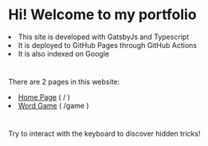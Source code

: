 <h1>Hi! Welcome to my portfolio</h1>

<li>This site is developed with GatsbyJs and Typescript</li>

<li>It is deployed to GitHub Pages through GitHub Actions</li>

<li>It is also indexed on Google </li>

#

There are 2 pages in this website:

<li><a target="_blank" href="https://mikecheek.github.io/portfolio">Home Page</a> ( / )</li>
<li><a target="_blank" href="https://mikecheek.github.io/portfolio/game">Word Game</a> ( /game )</li>

#

Try to interact with the keyboard to discover hidden tricks!
